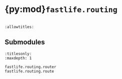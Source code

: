 # {py:mod}`fastlife.routing`

```{py:module} fastlife.routing
```

```{autodoc2-docstring} fastlife.routing
:allowtitles:
```

## Submodules

```{toctree}
:titlesonly:
:maxdepth: 1

fastlife.routing.router
fastlife.routing.route
```
